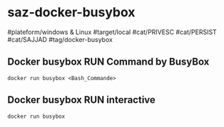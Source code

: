 # saz-docker-busybox

#plateform/windows & Linux
#target/local
#cat/PRIVESC
#cat/PERSIST
#cat/SAJJAD
#tag/docker-busybox


## Docker busybox RUN Command by BusyBox
```
docker run busybox <Bash_Commande>
```

## Docker busybox RUN interactive
```
docker run busybox 
```